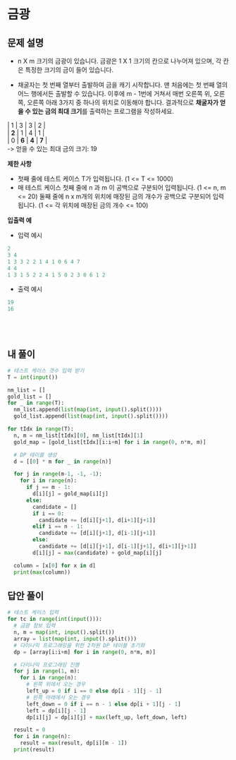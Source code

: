 # 금광

## 문제 설명

- n X m 크기의 금광이 있습니다. 금광은 1 X 1 크기의 칸으로 나누어져 있으며, 각 칸은 특정한 크기의 금이 들어 있습니다.

- 채굴자는 첫 번째 열부터 출발하여 금을 캐기 시작합니다. 맨 처음에는 첫 번째 열의 어느 행에서든 출발할 수 있습니다. 이후에 m - 1번에 거쳐서 매번 오른쪽 위, 오른쪽, 오른쪽 아래 3가지 중 하나의 위치로 이동해야 합니다. 결과적으로 **채굴자가 얻을 수 있는 금의 최대 크기**를 출력하는 프로그램을 작성하세요.

| 1 | 3 | 3 | 2 |  
| **2** | 1 | 4 | 1 |  
| 0 | **6** | **4** | **7** |  
-> 얻을 수 있는 최대 금의 크기: 19

**제한 사항**

- 첫째 줄에 테스트 케이스 T가 입력됩니다. (1 <= T <= 1000)
- 매 테스트 케이스 첫째 줄에 n 과 m 이 공백으로 구분되어 입력됩니다. (1 <= n, m <= 20) 둘째 줄에 n x m개의 위치에 매장된 금의 개수가 공백으로 구분되어 입력됩니다. (1 <= 각 위치에 매장된 금의 개수 <= 100)

**입출력 예**

- 입력 예시

```python
2
3 4
1 3 3 2 2 1 4 1 0 6 4 7
4 4
1 3 1 5 2 2 4 1 5 0 2 3 0 6 1 2
```

- 출력 예시

```python
19
16
```

<br></br>

## 내 풀이

```python
# 테스트 케이스 갯수 입력 받기
T = int(input())

nm_list = []
gold_list = []
for _ in range(T):
  nm_list.append(list(map(int, input().split())))
  gold_list.append(list(map(int, input().split())))

for tIdx in range(T):
  n, m = nm_list[tIdx][0], nm_list[tIdx][1]
  gold_map = [gold_list[tIdx][i:i+m] for i in range(0, n*m, m)]

  # DP 테이블 생성
  d = [[0] * m for _ in range(n)]

  for j in range(m-1, -1, -1):
    for i in range(n):
      if j == m - 1:
        d[i][j] = gold_map[i][j]
      else:
        candidate = []
        if i == 0:
          candidate += [d[i][j+1], d[i+1][j+1]]
        elif i == n - 1:
          candidate += [d[i][j+1], d[i-1][j+1]]
        else:
          candidate += [d[i][j+1], d[i-1][j+1], d[i+1][j+1]]
        d[i][j] = max(candidate) + gold_map[i][j]

  column = [x[0] for x in d]
  print(max(column))
```

## 답안 풀이

```python
# 테스트 케이스 입력
for tc in range(int(input())):
  # 금광 정보 입력
  n, m = map(int, input().split())
  array = list(map(int, input().split()))
  # 다이나믹 프로그래밍을 위한 2차원 DP 테이블 초기화
  dp = [array[i:i+m] for i in range(0, n*m, m)]

  # 다이나믹 프로그래밍 진행
  for j in range(1, m):
    for i in range(n):
      # 왼쪽 위에서 오는 경우
      left_up = 0 if i == 0 else dp[i - 1][j - 1]
      # 왼쪽 아래에서 오는 경우
      left_down = 0 if i == n - 1 else dp[i + 1][j - 1]
      left = dp[i][j - 1]
      dp[i][j] = dp[i][j] + max(left_up, left_down, left)

  result = 0
  for i in range(n):
    result = max(result, dp[i][m - 1])
  print(result)
```
